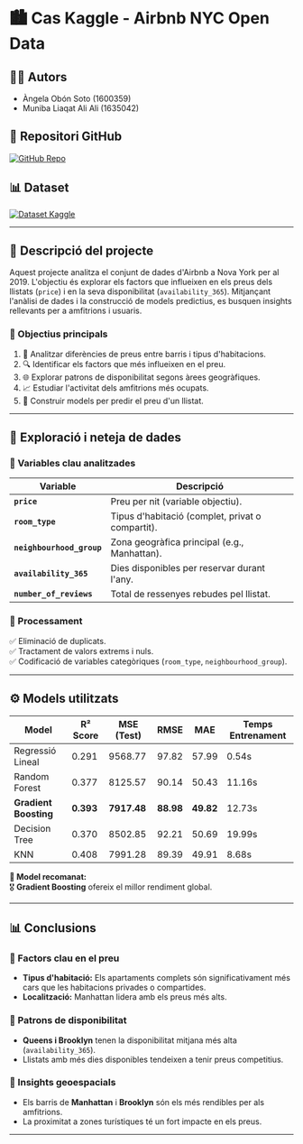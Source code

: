 # 🏙️ **Cas Kaggle - Airbnb NYC Open Data**

## **👩‍💻 Autors**
- Àngela Obón Soto (1600359)
- Muniba Liaqat Ali Ali (1635042)

## **📂 Repositori GitHub**
[![GitHub Repo](https://img.shields.io/badge/Repositori-GitHub-blue)](https://github.com/angela-uab/Kaggle-APC.git)

## **📊 Dataset**
[![Dataset Kaggle](https://img.shields.io/badge/Dataset-Kaggle-orange)](https://www.kaggle.com/dgomonov/new-york-city-airbnb-open-data)

---

## **📖 Descripció del projecte**

Aquest projecte analitza el conjunt de dades d'Airbnb a Nova York per al 2019. L'objectiu és explorar els factors que influeixen en els preus dels llistats (`price`) i en la seva disponibilitat (`availability_365`). Mitjançant l'anàlisi de dades i la construcció de models predictius, es busquen insights rellevants per a amfitrions i usuaris.

### **🎯 Objectius principals**
1. 📌 Analitzar diferències de preus entre barris i tipus d'habitacions.
2. 🔍 Identificar els factors que més influeixen en el preu.
3. 🌐 Explorar patrons de disponibilitat segons àrees geogràfiques.
4. 📈 Estudiar l'activitat dels amfitrions més ocupats.
5. 🤖 Construir models per predir el preu d'un llistat.

---

## **🧹 Exploració i neteja de dades**

### **📌 Variables clau analitzades**
| Variable               | Descripció                                           |
|------------------------|-----------------------------------------------------|
| **`price`**            | Preu per nit (variable objectiu).                   |
| **`room_type`**        | Tipus d'habitació (complet, privat o compartit).    |
| **`neighbourhood_group`** | Zona geogràfica principal (e.g., Manhattan).      |
| **`availability_365`** | Dies disponibles per reservar durant l'any.         |
| **`number_of_reviews`**| Total de ressenyes rebudes pel llistat.             |

### **🔧 Processament**
✅ Eliminació de duplicats.  
✅ Tractament de valors extrems i nuls.  
✅ Codificació de variables categòriques (`room_type`, `neighbourhood_group`).  

---

## **⚙️ Models utilitzats**

| **Model**             | **R² Score** | **MSE (Test)** | **RMSE** | **MAE** | **Temps Entrenament** |
|-----------------------|--------------|----------------|----------|---------|-----------------------|
| Regressió Lineal      | 0.291        | 9568.77        | 97.82    | 57.99   | 0.54s                |
| Random Forest         | 0.377        | 8125.57        | 90.14    | 50.43   | 11.16s               |
| **Gradient Boosting** | **0.393**    | **7917.48**    | **88.98**| **49.82**| 12.73s              |
| Decision Tree         | 0.370        | 8502.85        | 92.21    | 50.69   | 19.99s               |
| KNN                   | 0.408        | 7991.28        | 89.39    | 49.91   | 8.68s                |

**🔑 Model recomanat:**  
🎖️ **Gradient Boosting** ofereix el millor rendiment global.

---

## **📊 Conclusions**

### **📍 Factors clau en el preu**
- **Tipus d'habitació:** Els apartaments complets són significativament més cars que les habitacions privades o compartides.
- **Localització:** Manhattan lidera amb els preus més alts.

### **📍 Patrons de disponibilitat**
- **Queens i Brooklyn** tenen la disponibilitat mitjana més alta (`availability_365`).
- Llistats amb més dies disponibles tendeixen a tenir preus competitius.

### **📍 Insights geoespacials**
- Els barris de **Manhattan** i **Brooklyn** són els més rendibles per als amfitrions.
- La proximitat a zones turístiques té un fort impacte en els preus.

---



  
